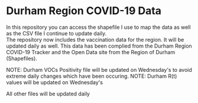 # Durham Region COVID-19 Data
In this repository you can access the shapefile I use to map the data as well as the CSV file I continue to update daily.  
The repository now includes the vaccination data for the region.  It will be updated daily as well.
This data has been complied from the Durham Region COVID-19 Tracker and the Open Data site from the Region of Durham (Shapefiles).

NOTE:
Durham VOCs Positivity file will be updated on Wednesday's to avoid extreme daily changes which have been occuring.
NOTE: 
Durham R(t) values will be updated on Wednesday's 


All other files will be updated daily
